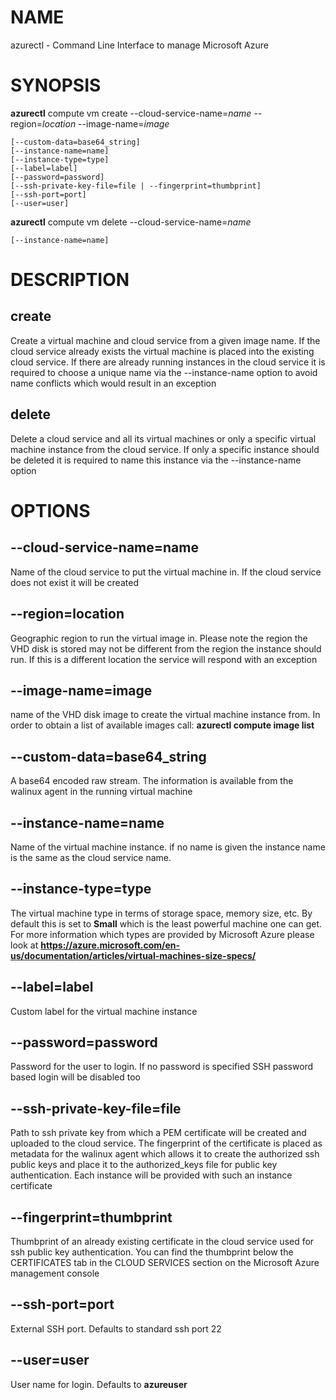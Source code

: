# NAME

azurectl - Command Line Interface to manage Microsoft Azure

# SYNOPSIS

__azurectl__ compute vm create --cloud-service-name=*name* --region=*location* --image-name=*image*

    [--custom-data=base64_string]
    [--instance-name=name]
    [--instance-type=type]
    [--label=label]
    [--password=password]
    [--ssh-private-key-file=file | --fingerprint=thumbprint]
    [--ssh-port=port]
    [--user=user]

__azurectl__ compute vm delete --cloud-service-name=*name*

    [--instance-name=name]

# DESCRIPTION

## __create__

Create a virtual machine and cloud service from a given image name. If the cloud service already exists the virtual machine is placed into the existing cloud service. If there are already running instances in the cloud service it is required to choose a unique name via the --instance-name option to avoid name conflicts which would result in an exception

## __delete__

Delete a cloud service and all its virtual machines or only a specific virtual machine instance from the cloud service. If only a specific instance should be deleted it is required to name this instance via the --instance-name option

# OPTIONS

## __--cloud-service-name=name__

Name of the cloud service to put the virtual machine in. If the cloud service does not exist it will be created

## __--region=location__

Geographic region to run the virtual image in. Please note the region the VHD disk is stored may not be different from the region the instance should run. If this is a different location the service will respond with an exception

## __--image-name=image__

name of the VHD disk image to create the virtual machine instance from. In order to obtain a list of available images call: __azurectl compute image list__

## __--custom-data=base64_string__

A base64 encoded raw stream. The information is available from the walinux agent in the running virtual machine

## __--instance-name=name__

Name of the virtual machine instance. if no name is given the instance name is the same as the cloud service name.

## __--instance-type=type__

The virtual machine type in terms of storage space, memory size, etc. By default this is set to __Small__ which is the least powerful machine one can get. For more information which types are provided by Microsoft Azure please look at __https://azure.microsoft.com/en-us/documentation/articles/virtual-machines-size-specs/__

## __--label=label__

Custom label for the virtual machine instance

## __--password=password__

Password for the user to login. If no password is specified SSH password based login will be disabled too

## __--ssh-private-key-file=file__

Path to ssh private key from which a PEM certificate will be created and uploaded to the cloud service. The fingerprint of the certificate is placed as metadata for the walinux agent which allows it to create the authorized ssh public keys and place it to the authorized_keys file for public key authentication. Each instance will be provided with such an instance certificate

## __--fingerprint=thumbprint__

Thumbprint of an already existing certificate in the cloud service used for ssh public key authentication. You can find the thumbprint below the CERTIFICATES tab in the CLOUD SERVICES section on the Microsoft Azure management console

## __--ssh-port=port__

External SSH port. Defaults to standard ssh port 22

## __--user=user__

User name for login. Defaults to __azureuser__
